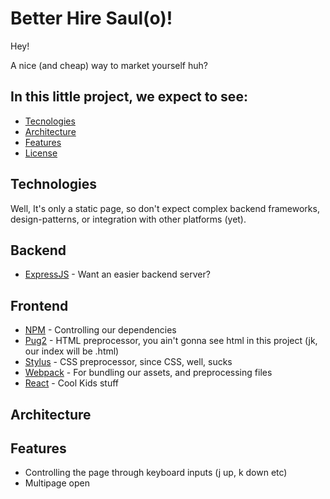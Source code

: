 Better Hire Saul(o)!
====================
Hey!

A nice (and cheap) way to market yourself huh?

In this little project, we expect to see:
-----------------------------------------
- [Tecnologies](#technologies)
- [Architecture](#arch)
- [Features](#features)
- [License](#license)

Technologies
------------
Well, It's only a static page, so don't expect complex backend frameworks, design-patterns, or integration with other platforms (yet).

## Backend
- [ExpressJS](https://expressjs.com/) - Want an easier backend server?

## Frontend
- [NPM]() - Controlling our dependencies
- [Pug2]() - HTML preprocessor, you ain't gonna see html in this project
  (jk, our index will be .html)
- [Stylus]() - CSS preprocessor, since CSS, well, sucks
- [Webpack]() - For bundling our assets, and preprocessing files
- [React]() - Cool Kids stuff

Architecture
------------

Features
--------
- Controlling the page through keyboard inputs (j up, k down etc)
- Multipage open
